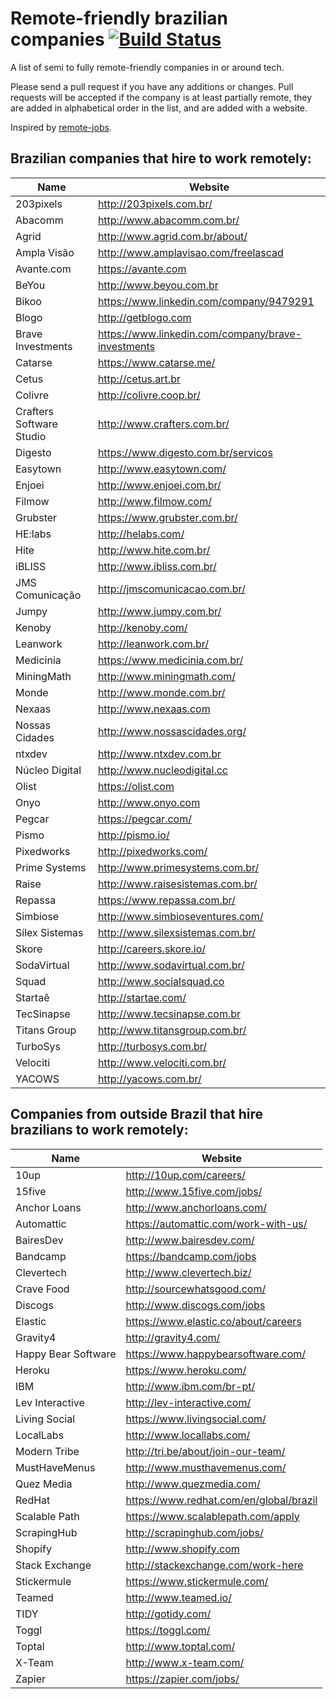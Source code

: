 # Remote-friendly brazilian companies [![Build Status](https://travis-ci.org/lerrua/remote-jobs-brazil.svg?branch=master)](https://travis-ci.org/lerrua/remote-jobs-brazil)

A list of semi to fully remote-friendly companies in or around tech.

Please send a pull request if you have any additions or changes. Pull requests will be accepted if the company is at least partially remote, they are added in alphabetical order in the list, and are added with a website.

Inspired by [remote-jobs](https://github.com/jessicard/remote-jobs).

## Brazilian companies that hire to work remotely:

Name | Website
------------ | -------
203pixels | http://203pixels.com.br/
Abacomm | http://www.abacomm.com.br/
Agrid | http://www.agrid.com.br/about/
Ampla Visão | http://www.amplavisao.com/freelascad
Avante.com | https://avante.com
BeYou | http://www.beyou.com.br
Bikoo | https://www.linkedin.com/company/9479291
Blogo | http://getblogo.com
Brave Investments | https://www.linkedin.com/company/brave-investments
Catarse | https://www.catarse.me/
Cetus | http://cetus.art.br
Colivre | http://colivre.coop.br/
Crafters Software Studio | http://www.crafters.com.br/
Digesto | https://www.digesto.com.br/servicos
Easytown | http://www.easytown.com/
Enjoei | http://www.enjoei.com.br/
Filmow | http://www.filmow.com/
Grubster | https://www.grubster.com.br/
HE:labs | http://helabs.com/
Hite | http://www.hite.com.br/
iBLISS | http://www.ibliss.com.br/
JMS Comunicação | http://jmscomunicacao.com.br/
Jumpy | http://www.jumpy.com.br/
Kenoby | http://kenoby.com/
Leanwork | http://leanwork.com.br/
Medicinia | https://www.medicinia.com.br/
MiningMath | http://www.miningmath.com/
Monde | http://www.monde.com.br/
Nexaas | http://www.nexaas.com
Nossas Cidades | http://www.nossascidades.org/
ntxdev | http://www.ntxdev.com.br
Núcleo Digital | http://www.nucleodigital.cc
Olist | https://olist.com
Onyo | http://www.onyo.com
Pegcar | https://pegcar.com/
Pismo | http://pismo.io/
Pixedworks | http://pixedworks.com/
Prime Systems | http://www.primesystems.com.br/
Raise | http://www.raisesistemas.com.br/
Repassa | https://www.repassa.com.br/
Simbiose | http://www.simbioseventures.com/
Sílex Sistemas | http://www.silexsistemas.com.br/
Skore | http://careers.skore.io/
SodaVirtual | http://www.sodavirtual.com.br/
Squad | http://www.socialsquad.co
Startaê | http://startae.com/
TecSinapse | http://www.tecsinapse.com.br
Titans Group | http://www.titansgroup.com.br/
TurboSys | http://turbosys.com.br/
Velociti | http://www.velociti.com.br/
YACOWS | http://yacows.com.br/


## Companies from outside Brazil that hire brazilians to work remotely:

Name | Website
------------ | -------
10up  | http://10up.com/careers/
15five | http://www.15five.com/jobs/
Anchor Loans | http://www.anchorloans.com/
Automattic  | https://automattic.com/work-with-us/
BairesDev | http://www.bairesdev.com/
Bandcamp | https://bandcamp.com/jobs
Clevertech | http://www.clevertech.biz/
Crave Food | http://sourcewhatsgood.com/
Discogs | http://www.discogs.com/jobs
Elastic | https://www.elastic.co/about/careers
Gravity4 | http://gravity4.com/
Happy Bear Software | https://www.happybearsoftware.com/
Heroku | https://www.heroku.com/
IBM | http://www.ibm.com/br-pt/
Lev Interactive | http://lev-interactive.com/
Living Social | https://www.livingsocial.com/
LocalLabs | http://www.locallabs.com/
Modern Tribe | http://tri.be/about/join-our-team/
MustHaveMenus | http://www.musthavemenus.com/
Quez Media | http://www.quezmedia.com/
RedHat | https://www.redhat.com/en/global/brazil
Scalable Path | https://www.scalablepath.com/apply
ScrapingHub | http://scrapinghub.com/jobs/
Shopify | http://www.shopify.com
Stack Exchange | http://stackexchange.com/work-here
Stickermule | https://www.stickermule.com/
Teamed | http://www.teamed.io/
TIDY | http://gotidy.com/
Toggl | https://toggl.com/
Toptal | http://www.toptal.com/
X-Team | http://www.x-team.com/
Zapier | https://zapier.com/jobs/
